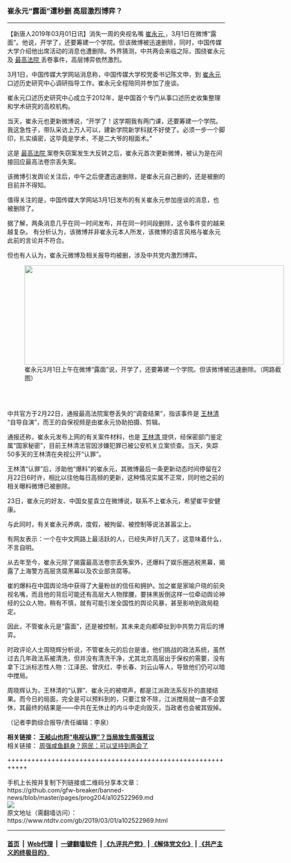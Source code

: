 ### 崔永元“露面”遭秒删 高层激烈博弈？
------------------------

<div class="post_content">
 <p>
  【新唐人2019年03月01日讯】消失一周的央视名嘴
  <a href="https://www.ntdtv.com/gb/崔永元.htm">
   崔永元
  </a>
  ，3月1日在微博“露面”。他说，开学了，还要筹建一个学院。但该微博被迅速删除，同时，中国传媒大学介绍他出席活动的消息也遭删除。外界猜测，中共两会来临之际，围绕崔永元及
  <a href="https://www.ntdtv.com/gb/最高法院.htm">
   最高法院
  </a>
  丢卷事件，高层博弈依然激烈。
 </p>
 <p>
  3月1日，中国传媒大学网站消息称，中国传媒大学校党委书记陈文申，到
  <a href="https://www.ntdtv.com/gb/崔永元.htm">
   崔永元
  </a>
  口述历史研究中心调研指导工作。崔永元全程陪同并参加了座谈。
 </p>
 <p>
  崔永元口述历史研究中心成立于2012年，是中国首个专门从事口述历史收集整理和学术研究的高校机构。
 </p>
 <p>
  当天，崔永元也更新微博说，“开学了！这学期我有两门课，还要筹建一个学院。我这急性子，带队采访上万人可以，建新学院新学科就不好使了。必须一步一个脚印，扎实缜密，这毕竟是学术，不是二大爷的相面术。”
 </p>
 <p>
  这是
  <a href="https://www.ntdtv.com/gb/最高法院.htm">
   最高法院
  </a>
  案卷失窃案发生大反转之后，崔永元首次更新微博，被认为是在间接回应最高法卷宗丢失案。
 </p>
 <p>
  该微博引发舆论关注后，中午之后便遭迅速删除，是崔永元自己删的，还是被删的目前并不得知。
 </p>
 <p>
  值得关注的是，中国传媒大学网站3月1日发布的有关崔永元参加座谈的消息，也被删除了。
 </p>
 <p>
  据了解，两条消息几乎在同一时间发布，并在同一时间段删除，这令事件变的越来越复杂。 有分析认为，该微博并非崔永元本人所发，该微博的语言风格与崔永元此前的言论并不符合。
 </p>
 <p>
  但也有人认为，崔永元微博及相关报导均被删，涉及中共党内激烈博弈。
 </p>
 <figure class="wp-caption alignnone" id="attachment_102522970" style="width: 600px">
  <a href="https://www.ntdtv.com/assets/uploads/2019/03/20190228_15514184414280.png">
   <img alt="" class="size-medium wp-image-102522970" height="230" src="https://www.ntdtv.com/assets/uploads/2019/03/20190228_15514184414280-600x230.png" width="600"/>
  </a>
  <br/><figcaption class="wp-caption-text">
   崔永元3月1日上午在微博“露面”说，开学了，还要筹建一个学院。但该微博被迅速删除。（网路截图）
   <br/>
  </figcaption><br/>
 </figure><br/>
 <p>
  中共官方于2月22日，通报最高法院案卷丢失的“调查结果”，指该事件是
  <a href="https://www.ntdtv.com/gb/王林清.htm">
   王林清
  </a>
  “自导自演”，而王的自保视频是由崔永元协助拍摄、剪辑。
 </p>
 <p>
  通报还称，崔永元发布上网的有关案件材料，也是
  <a href="https://www.ntdtv.com/gb/王林清.htm">
   王林清
  </a>
  提供，经保密部门鉴定属“国家秘密”，目前王林清法官因涉嫌犯罪已被公安机关立案侦查。当天，失踪50多天的王林清在央视公开“认罪”。
 </p>
 <p>
  王林清“认罪”后，涉助他“爆料”的崔永元，其微博最后一条更新动态时间停留在2月22日6时许，相比以往他每日高频的更新，这种情况实属不正常，同时他之前的相关曝料微博已被删除。
 </p>
 <p>
  23日，崔永元的好友、中国女星袁立在微博说，联系不上崔永元，希望崔平安健康。
 </p>
 <p>
  与此同时，有关崔永元养病，度假，被拘留、被控制等说法甚嚣尘上。
 </p>
 <p>
  有网友表示：一个在中文网路上最活跃的人，已经失声好几天了，这意味着什么，不言自明。
 </p>
 <p>
  从去年至今，崔永元除了揭露最高法卷宗丢失案外，还爆料了娱乐圈逃税黑幕，揭露了上海警方高层贪腐黑幕以及农业部贪腐等。
 </p>
 <p>
  崔的爆料在中国舆论场中获得了大量粉丝的信任和拥护。加之崔是家喻户晓的前央视名嘴，而且他的背后可能还有高层大人物撑腰，要抹黑扳倒这样一位牵动舆论神经的公众人物，稍有不慎，就有可能引发全国性的舆论风暴，甚至影响到政局稳定。
 </p>
 <p>
  因此，不管崔永元是“露面”，还是被控制，其未来走向都牵扯到中共势力背后的博弈。
 </p>
 <p>
  时政评论人士周晓辉分析说，不管崔永元的后台是谁，他们挑战的政法系统，虽然过去几年政法系被清洗，但并没有清洗干净，尤其北京高层出于保权的需要，没有拿下江派标志性人物：江泽民、曾庆红、李长春、刘云山等人，导致他们仍可以暗中搅局。
 </p>
 <p>
  周晓辉认为，王林清的“认罪”、崔永元的被噤声，都是江派政法系反扑的直接结果。而今日的局面，完全是可以预料到的，只要江曾不除，江派搅局就一直不会罢休，其最终的结果是——中共在无休止的内斗中走向毁灭，当政者也会被其毁掉。
 </p>
 <p>
  （记者李韵综合报导/责任编辑：李泉）
 </p>
 <p>
  <strong>
   相关链接：
   <a href="https://www.ntdtv.com/gb/2019/02/28/a102521824.html" rel="noopener" target="_blank">
    王岐山也将“电视认罪”？当局放生周强惹议
   </a>
  </strong>
  <br/>
  相关链接：
  <a href="https://www.ntdtv.com/b5/2019/02/23/a102518287.html" rel="noopener" target="_blank">
   周强咸鱼翻身？网民：可以坚持到两会了
  </a>
 </p>
</div>
+++++++++++++++++++++++++++++++++++++++++++++++++++++++++++<br/><br/>
手机上长按并复制下列链接或二维码分享本文章：<br/>
https://github.com/gfw-breaker/banned-news/blob/master/pages/prog204/a102522969.md <br/>
<a href='https://github.com/gfw-breaker/banned-news/blob/master/pages/prog204/a102522969.md'><img src='https://github.com/gfw-breaker/banned-news/blob/master/pages/prog204/a102522969.md.png'/></a> <br/>
原文地址（需翻墙访问）：https://www.ntdtv.com/gb/2019/03/01/a102522969.html


------------------------
#### [首页](https://github.com/gfw-breaker/banned-news/blob/master/README.md) &nbsp;|&nbsp; [Web代理](https://github.com/labour-camp/helloworld) &nbsp;|&nbsp; [一键翻墙软件](https://github.com/gfw-breaker/nogfw/blob/master/README.md) &nbsp;| [《九评共产党》](https://github.com/gfw-breaker/9ping.md/blob/master/README.md#九评之一评共产党是什么) | [《解体党文化》](https://github.com/gfw-breaker/jtdwh.md/blob/master/README.md) | [《共产主义的终极目的》](https://github.com/gfw-breaker/gczydzjmd.md/blob/master/README.md)

